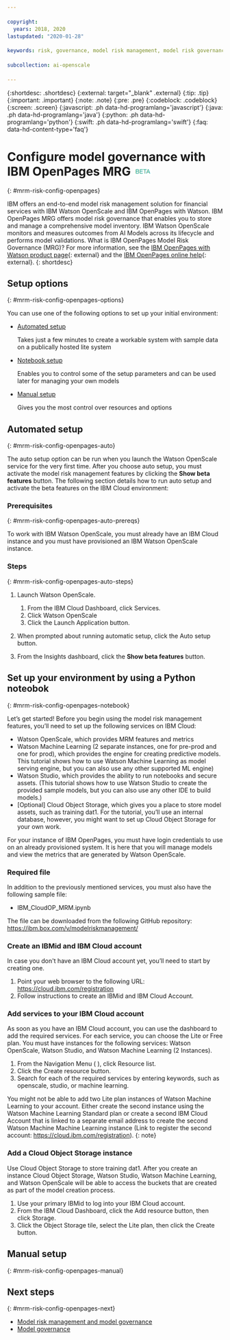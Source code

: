 ```yaml
---

copyright:
  years: 2018, 2020
lastupdated: "2020-01-28"

keywords: risk, governance, model risk management, model risk governance, IBM OpenPages

subcollection: ai-openscale

---
```


{:shortdesc: .shortdesc}
{:external: target="_blank" .external}
{:tip: .tip}
{:important: .important}
{:note: .note}
{:pre: .pre}
{:codeblock: .codeblock}
{:screen: .screen}
{:javascript: .ph data-hd-programlang='javascript'}
{:java: .ph data-hd-programlang='java'}
{:python: .ph data-hd-programlang='python'}
{:swift: .ph data-hd-programlang='swift'}
{:faq: data-hd-content-type='faq'}

# Configure model governance with IBM OpenPages MRG ![beta tag](images/beta.png)
{: #mrm-risk-config-openpages}

IBM offers an end-to-end model risk management solution for financial services with IBM Watson OpenScale and IBM OpenPages with Watson. IBM OpenPages MRG offers model risk governance that enables you to store and manage a comprehensive model inventory. IBM Watson OpenScale monitors and measures outcomes from AI Models across its lifecycle and performs model validations. What is IBM OpenPages Model Risk Governance (MRG)? For more information, see the [IBM OpenPages with Watson product page](https://www.ibm.com/us-en/marketplace/governance-risk-and-compliance){: external} and the [IBM OpenPages online help](https://www.ibm.com/support/knowledgecenter/SSFUEU_8.0.0/op_grc_user/c_oppm_mrg_intr_module_description.html){: external}.
{: shortdesc}

## Setup options
{: #mrm-risk-config-openpages-options}

You can use one of the following options to set up your initial environment:

- [Automated setup](/docs/services/ai-openscale?topic=ai-openscale-mrm-risk-config-openpages#mrm-risk-config-openpages-auto)
  
  Takes just a few minutes to create a workable system with sample data on a publically hosted lite system

- [Notebook setup](/docs/services/ai-openscale?topic=ai-openscale-mrm-risk-config-openpages#mrm-risk-config-openpages-notebook)
  
  Enables you to control some of the setup parameters and can be used later for managing your own models

- [Manual setup](/docs/services/ai-openscale?topic=ai-openscale-mrm-risk-config-openpages#mrm-risk-config-openpages-manual)
  
  Gives you the most control over resources and options

## Automated setup
{: #mrm-risk-config-openpages-auto}

The auto setup option can be run when you launch the Watson OpenScale service for the very first time. After you choose auto setup, you must activate the model risk management features by clicking the **Show beta features** button. The following section details how to run auto setup and activate the beta features on the IBM Cloud environment:

### Prerequisites
{: #mrm-risk-config-openpages-auto-prereqs}

To work with IBM Watson OpenScale, you must already have an IBM Cloud instance and you must have provisioned an IBM Watson OpenScale instance.

### Steps
{: #mrm-risk-config-openpages-auto-steps}

1. Launch Watson OpenScale.
   
   1. From the IBM Cloud Dashboard, click Services.
   2. Click Watson OpenScale
   3. Click the Launch Application button.

2. When prompted about running automatic setup, click the Auto setup button.
3. From the Insights dashboard, click the **Show beta features** button.


## Set up your environment by using a Python noteobok
{: #mrm-risk-config-openpages-notebook}

Let’s get started! Before you begin using the model risk management features, you’ll need to set up the following services on IBM Cloud:

- Watson OpenScale, which provides MRM features and metrics 
- Watson Machine Learning (2 separate instances, one for pre-prod and one for prod), which provides the engine for creating predictive models. This tutorial shows how to use Watson Machine Learning as model serving engine, but you can also use any other supported ML engine)
- Watson Studio, which provides the ability to run notebooks and secure assets. (This tutorial shows how to use Watson Studio to create the provided sample models, but you can also use any other IDE to build models.)
- [Optional] Cloud Object Storage, which gives you a place to store model assets, such as training dat1. For the tutorial, you’ll use an internal database, however, you might want to set up Cloud Object Storage for your own work.

For your instance of IBM OpenPages, you must have login credentials to use on an already provisioned system. It is here that you will manage models and view the metrics that are generated by Watson OpenScale. 
  
### Required file

In addition to the previously mentioned services, you must also have the following sample file:

- IBM_CloudOP_MRM.ipynb

The file can be downloaded from the following GitHub repository: https://ibm.box.com/v/modelriskmanagement/

### Create an IBMid and IBM Cloud account

In case you don't have an IBM Cloud account yet, you’ll need to start by creating one.

1. Point your web browser to the following URL: https://cloud.ibm.com/registration
2. Follow instructions to create an IBMid and IBM Cloud Account. 

### Add services to your IBM Cloud account

As soon as you have an IBM Cloud account, you can use the dashboard to add the required services. For each service, you can choose the Lite or Free plan. You must have instances for the following services: Watson OpenScale, Watson Studio, and Watson Machine Learning (2 Instances).
 
1. From the Navigation Menu (    ), click Resource list.
2. Click the Create resource button.
3. Search for each of the required services by entering keywords, such as openscale, studio, or machine learning.

You might not be able to add two Lite plan instances of Watson Machine Learning to your account. Either create the second instance using the Watson Machine Learning Standard plan or create a second IBM Cloud Account that is linked to a separate email address to create the second Watson Machine Machine Learning instance (Link to register the second account: https://cloud.ibm.com/registration).
{: note}

### Add a Cloud Object Storage instance

Use Cloud Object Storage to store training dat1. After you create an instance Cloud Object Storage, Watson Studio, Watson Machine Learning, and Watson OpenScale will be able to access the buckets that are created as part of the model creation process.

1. Use your primary IBMid to log into your IBM Cloud account.
2. From the IBM Cloud Dashboard, click the Add resource button, then click Storage.
3. Click the Object Storage tile, select the Lite plan, then click the Create button.

## Manual setup
{: #mrm-risk-config-openpages-manual}


## Next steps
{: #mrm-risk-config-openpages-next}

- [Model risk management and model governance](/docs/services/ai-openscale?topic=ai-openscale-mrm-ovr)
- [Model governance](/docs/services/ai-openscale?topic=ai-openscale-mrm-risk-openpages-mrg)